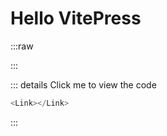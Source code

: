 <script setup lang='ts'>
import Link from '../demo_components/Link.vue';
</script>

# Hello VitePress

:::raw

<Link></Link>

:::

::: details Click me to view the code

```js
<Link></Link>
```

:::
